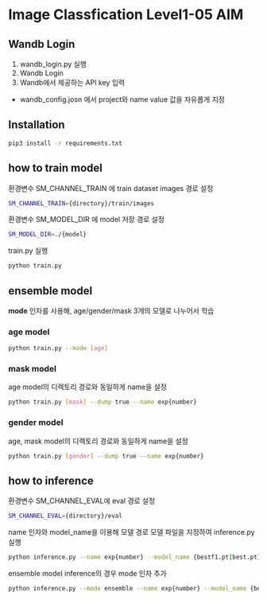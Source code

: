 # Image Classfication Level1-05 AIM 

## Wandb Login

1. wandb_login.py 실행 
2. Wandb Login 
3. Wandb에서 제공하는 API key  입력
- wandb_config.josn 에서 project와 name value 값을 자유롭게 지정

## Installation

```sh
pip3 install -r requirements.txt
```


## how to train model 

환경변수 SM_CHANNEL_TRAIN 에 train dataset images 경로 설정
```sh
SM_CHANNEL_TRAIN={directory}/train/images
```
환경변수 SM_MODEL_DIR 에 model 저장 경로 설정 
```sh
SM_MODEL_DIR=./{model}
```
train.py 실행
```sh
python train.py
```

## ensemble model

**mode** 인자를 사용해, age/gender/mask 3개의 모델로 나누어서 학습

### age model
```sh
python train.py --mode [age]
```
### mask model
age model의 디렉토리 경로와 동일하게 name을 설정
```sh
python train.py [mask] --dump true --name exp{number}
```
### gender model
age, mask model의 디렉토리 경로와 동일하게 name을 설정
```sh
python train.py [gender] --dump true --name exp{number}
```
## how to inference 

환경변수 SM_CHANNEL_EVAL에 eval 경로 설정
```sh
SM_CHANNEL_EVAL={directory}/eval
```
name 인자와 model_name을 이용해 모델 경로 모델 파일을 지정하여 inference.py 실행
```sh
python inference.py --name exp{number} --model_name {bestf1.pt|best.pt}
```
ensemble model inference의 경우 mode 인자 추가
```sh
python inference.py --mode ensemble --name exp{number} --model_name {bestf1.pt|best.pt}
```

